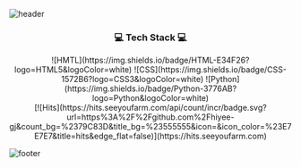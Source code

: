 ![header](https://capsule-render.vercel.app/api?type=waving&color=gradient&height=300&section=header&text=Hiyee%20Github&fontSize=90)

<h3 align = center>💻 Tech Stack 💻</h3>

<div align = center>
![HMTL](https://img.shields.io/badge/HTML-E34F26?logo=HTML5&logoColor=white)  ![CSS](https://img.shields.io/badge/CSS-1572B6?logo=CSS3&logoColor=white) ![Python](https://img.shields.io/badge/Python-3776AB?logo=Python&logoColor=white)
</div>

<div align = center>
[![Hits](https://hits.seeyoufarm.com/api/count/incr/badge.svg?url=https%3A%2F%2Fgithub.com%2Fhiyee-gj&count_bg=%2379C83D&title_bg=%23555555&icon=&icon_color=%23E7E7E7&title=hits&edge_flat=false)](https://hits.seeyoufarm.com)
</div>


![footer](https://capsule-render.vercel.app/api?type=waving&color=gradient&height=150&section=footer)
